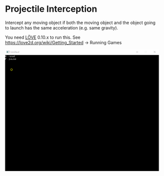 # Projectile Interception

Intercept any moving object if both the moving object and the object going to launch has the same acceleration (e.g. same gravity).

You need [LÖVE](http://love2d.org/) 0.10.x to run this.
See https://love2d.org/wiki/Getting_Started -> Running Games

![Screen capture](capture.gif)